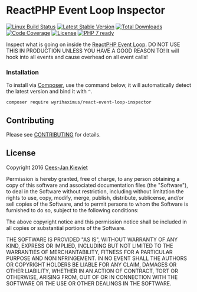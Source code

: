 # ReactPHP Event Loop Inspector
[![Linux Build Status](https://travis-ci.org/WyriHaximus/reactphp-event-loop-inspector.png)](https://travis-ci.org/WyriHaximus/reactphp-event-loop-inspector)
[![Latest Stable Version](https://poser.pugx.org/WyriHaximus/react-event-loop-inspector/v/stable.png)](https://packagist.org/packages/WyriHaximus/react-event-loop-inspector)
[![Total Downloads](https://poser.pugx.org/WyriHaximus/react-event-loop-inspector/downloads.png)](https://packagist.org/packages/WyriHaximus/react-event-loop-inspector)
[![Code Coverage](https://scrutinizer-ci.com/g/WyriHaximus/reactphp-event-loop-inspector/badges/coverage.png?b=master)](https://scrutinizer-ci.com/g/WyriHaximus/reactphp-event-loop-inspector/?branch=master)
[![License](https://poser.pugx.org/WyriHaximus/react-event-loop-inspector/license.png)](https://packagist.org/packages/wyrihaximus/react-event-loop-inspector)
[![PHP 7 ready](http://php7ready.timesplinter.ch/WyriHaximus/reactphp-event-loop-inspector/badge.svg)](https://travis-ci.org/WyriHaximus/reactphp-event-loop-inspector)

Inspect what is going on inside the [ReactPHP Event Loop](https://github.com/reactphp/event-loop). DO NOT USE THIS IN PRODUCTION UNLESS YOU HAVE A GOOD REASON TO! It will hook into all events and cause overhead on all event calls!

### Installation ###

To install via [Composer](http://getcomposer.org/), use the command below, it will automatically detect the latest version and bind it with `^`.

```
composer require wyrihaximus/react-event-loop-inspector 
```

## Contributing ##

Please see [CONTRIBUTING](CONTRIBUTING.md) for details.

## License ##

Copyright 2016 [Cees-Jan Kiewiet](http://wyrihaximus.net/)

Permission is hereby granted, free of charge, to any person
obtaining a copy of this software and associated documentation
files (the "Software"), to deal in the Software without
restriction, including without limitation the rights to use,
copy, modify, merge, publish, distribute, sublicense, and/or sell
copies of the Software, and to permit persons to whom the
Software is furnished to do so, subject to the following
conditions:

The above copyright notice and this permission notice shall be
included in all copies or substantial portions of the Software.

THE SOFTWARE IS PROVIDED "AS IS", WITHOUT WARRANTY OF ANY KIND,
EXPRESS OR IMPLIED, INCLUDING BUT NOT LIMITED TO THE WARRANTIES
OF MERCHANTABILITY, FITNESS FOR A PARTICULAR PURPOSE AND
NONINFRINGEMENT. IN NO EVENT SHALL THE AUTHORS OR COPYRIGHT
HOLDERS BE LIABLE FOR ANY CLAIM, DAMAGES OR OTHER LIABILITY,
WHETHER IN AN ACTION OF CONTRACT, TORT OR OTHERWISE, ARISING
FROM, OUT OF OR IN CONNECTION WITH THE SOFTWARE OR THE USE OR
OTHER DEALINGS IN THE SOFTWARE.
